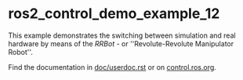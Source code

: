 # ros2_control_demo_example_12

   This example demonstrates the switching between simulation and real hardware by means of the *RRBot* - or ''Revolute-Revolute Manipulator Robot''.

Find the documentation in [doc/userdoc.rst](doc/userdoc.rst) or on [control.ros.org](https://control.ros.org/master/doc/ros2_control_demos/example_12/doc/userdoc.html).

